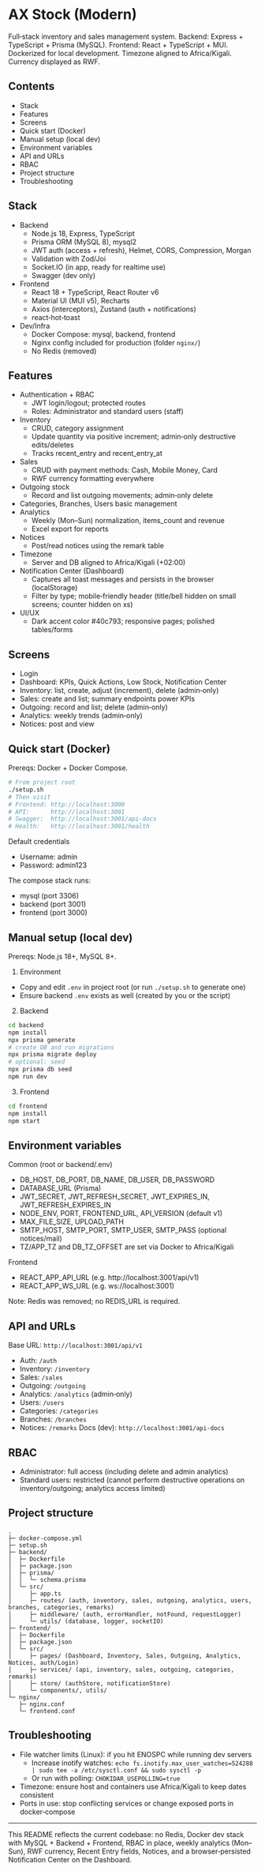 # AX Stock (Modern)

Full‑stack inventory and sales management system. Backend: Express + TypeScript + Prisma (MySQL). Frontend: React + TypeScript + MUI. Dockerized for local development. Timezone aligned to Africa/Kigali. Currency displayed as RWF.

## Contents

- Stack
- Features
- Screens
- Quick start (Docker)
- Manual setup (local dev)
- Environment variables
- API and URLs
- RBAC
- Project structure
- Troubleshooting

## Stack

- Backend
  - Node.js 18, Express, TypeScript
  - Prisma ORM (MySQL 8), mysql2
  - JWT auth (access + refresh), Helmet, CORS, Compression, Morgan
  - Validation with Zod/Joi
  - Socket.IO (in app, ready for realtime use)
  - Swagger (dev only)
- Frontend
  - React 18 + TypeScript, React Router v6
  - Material UI (MUI v5), Recharts
  - Axios (interceptors), Zustand (auth + notifications)
  - react‑hot‑toast
- Dev/Infra
  - Docker Compose: mysql, backend, frontend
  - Nginx config included for production (folder `nginx/`)
  - No Redis (removed)

## Features

- Authentication + RBAC
  - JWT login/logout; protected routes
  - Roles: Administrator and standard users (staff)
- Inventory
  - CRUD, category assignment
  - Update quantity via positive increment; admin‑only destructive edits/deletes
  - Tracks recent_entry and recent_entry_at
- Sales
  - CRUD with payment methods: Cash, Mobile Money, Card
  - RWF currency formatting everywhere
- Outgoing stock
  - Record and list outgoing movements; admin‑only delete
- Categories, Branches, Users basic management
- Analytics
  - Weekly (Mon–Sun) normalization, items_count and revenue
  - Excel export for reports
- Notices
  - Post/read notices using the remark table
- Timezone
  - Server and DB aligned to Africa/Kigali (+02:00)
- Notification Center (Dashboard)
  - Captures all toast messages and persists in the browser (localStorage)
  - Filter by type; mobile‑friendly header (title/bell hidden on small screens; counter hidden on xs)
- UI/UX
  - Dark accent color #40c793; responsive pages; polished tables/forms

## Screens

- Login
- Dashboard: KPIs, Quick Actions, Low Stock, Notification Center
- Inventory: list, create, adjust (increment), delete (admin‑only)
- Sales: create and list; summary endpoints power KPIs
- Outgoing: record and list; delete (admin‑only)
- Analytics: weekly trends (admin‑only)
- Notices: post and view

## Quick start (Docker)

Prereqs: Docker + Docker Compose.

```bash
# From project root
./setup.sh
# Then visit
# Frontend: http://localhost:3000
# API:      http://localhost:3001
# Swagger:  http://localhost:3001/api-docs
# Health:   http://localhost:3001/health
```

Default credentials

- Username: admin
- Password: admin123

The compose stack runs:

- mysql (port 3306)
- backend (port 3001)
- frontend (port 3000)

## Manual setup (local dev)

Prereqs: Node.js 18+, MySQL 8+.

1. Environment

- Copy and edit `.env` in project root (or run `./setup.sh` to generate one)
- Ensure backend `.env` exists as well (created by you or the script)

2. Backend

```bash
cd backend
npm install
npx prisma generate
# create DB and run migrations
npx prisma migrate deploy
# optional: seed
npx prisma db seed
npm run dev
```

3. Frontend

```bash
cd frontend
npm install
npm start
```

## Environment variables

Common (root or backend/.env)

- DB_HOST, DB_PORT, DB_NAME, DB_USER, DB_PASSWORD
- DATABASE_URL (Prisma)
- JWT_SECRET, JWT_REFRESH_SECRET, JWT_EXPIRES_IN, JWT_REFRESH_EXPIRES_IN
- NODE_ENV, PORT, FRONTEND_URL, API_VERSION (default v1)
- MAX_FILE_SIZE, UPLOAD_PATH
- SMTP_HOST, SMTP_PORT, SMTP_USER, SMTP_PASS (optional notices/mail)
- TZ/APP_TZ and DB_TZ_OFFSET are set via Docker to Africa/Kigali

Frontend

- REACT_APP_API_URL (e.g. http://localhost:3001/api/v1)
- REACT_APP_WS_URL (e.g. ws://localhost:3001)

Note: Redis was removed; no REDIS_URL is required.

## API and URLs

Base URL: `http://localhost:3001/api/v1`

- Auth: `/auth`
- Inventory: `/inventory`
- Sales: `/sales`
- Outgoing: `/outgoing`
- Analytics: `/analytics` (admin‑only)
- Users: `/users`
- Categories: `/categories`
- Branches: `/branches`
- Notices: `/remarks`
  Docs (dev): `http://localhost:3001/api-docs`

## RBAC

- Administrator: full access (including delete and admin analytics)
- Standard users: restricted (cannot perform destructive operations on inventory/outgoing; analytics access limited)

## Project structure

```
.
├─ docker-compose.yml
├─ setup.sh
├─ backend/
│  ├─ Dockerfile
│  ├─ package.json
│  ├─ prisma/
│  │  └─ schema.prisma
│  └─ src/
│     ├─ app.ts
│     ├─ routes/ (auth, inventory, sales, outgoing, analytics, users, branches, categories, remarks)
│     ├─ middleware/ (auth, errorHandler, notFound, requestLogger)
│     └─ utils/ (database, logger, socketIO)
├─ frontend/
│  ├─ Dockerfile
│  ├─ package.json
│  └─ src/
│     ├─ pages/ (Dashboard, Inventory, Sales, Outgoing, Analytics, Notices, auth/Login)
│     ├─ services/ (api, inventory, sales, outgoing, categories, remarks)
│     ├─ store/ (authStore, notificationStore)
│     └─ components/, utils/
└─ nginx/
   ├─ nginx.conf
   └─ frontend.conf
```

## Troubleshooting

- File watcher limits (Linux): if you hit ENOSPC while running dev servers
  - Increase inotify watches: `echo fs.inotify.max_user_watches=524288 | sudo tee -a /etc/sysctl.conf && sudo sysctl -p`
  - Or run with polling: `CHOKIDAR_USEPOLLING=true`
- Timezone: ensure host and containers use Africa/Kigali to keep dates consistent
- Ports in use: stop conflicting services or change exposed ports in docker‑compose

---

This README reflects the current codebase: no Redis, Docker dev stack with MySQL + Backend + Frontend, RBAC in place, weekly analytics (Mon–Sun), RWF currency, Recent Entry fields, Notices, and a browser‑persisted Notification Center on the Dashboard.
